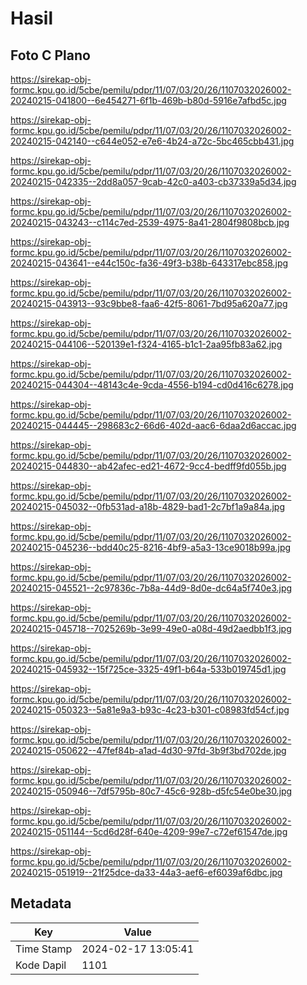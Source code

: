 # Hasil

## Foto C Plano

https://sirekap-obj-formc.kpu.go.id/5cbe/pemilu/pdpr/11/07/03/20/26/1107032026002-20240215-041800--6e454271-6f1b-469b-b80d-5916e7afbd5c.jpg

https://sirekap-obj-formc.kpu.go.id/5cbe/pemilu/pdpr/11/07/03/20/26/1107032026002-20240215-042140--c644e052-e7e6-4b24-a72c-5bc465cbb431.jpg

https://sirekap-obj-formc.kpu.go.id/5cbe/pemilu/pdpr/11/07/03/20/26/1107032026002-20240215-042335--2dd8a057-9cab-42c0-a403-cb37339a5d34.jpg

https://sirekap-obj-formc.kpu.go.id/5cbe/pemilu/pdpr/11/07/03/20/26/1107032026002-20240215-043243--c114c7ed-2539-4975-8a41-2804f9808bcb.jpg

https://sirekap-obj-formc.kpu.go.id/5cbe/pemilu/pdpr/11/07/03/20/26/1107032026002-20240215-043641--e44c150c-fa36-49f3-b38b-643317ebc858.jpg

https://sirekap-obj-formc.kpu.go.id/5cbe/pemilu/pdpr/11/07/03/20/26/1107032026002-20240215-043913--93c9bbe8-faa6-42f5-8061-7bd95a620a77.jpg

https://sirekap-obj-formc.kpu.go.id/5cbe/pemilu/pdpr/11/07/03/20/26/1107032026002-20240215-044106--520139e1-f324-4165-b1c1-2aa95fb83a62.jpg

https://sirekap-obj-formc.kpu.go.id/5cbe/pemilu/pdpr/11/07/03/20/26/1107032026002-20240215-044304--48143c4e-9cda-4556-b194-cd0d416c6278.jpg

https://sirekap-obj-formc.kpu.go.id/5cbe/pemilu/pdpr/11/07/03/20/26/1107032026002-20240215-044445--298683c2-66d6-402d-aac6-6daa2d6accac.jpg

https://sirekap-obj-formc.kpu.go.id/5cbe/pemilu/pdpr/11/07/03/20/26/1107032026002-20240215-044830--ab42afec-ed21-4672-9cc4-bedff9fd055b.jpg

https://sirekap-obj-formc.kpu.go.id/5cbe/pemilu/pdpr/11/07/03/20/26/1107032026002-20240215-045032--0fb531ad-a18b-4829-bad1-2c7bf1a9a84a.jpg

https://sirekap-obj-formc.kpu.go.id/5cbe/pemilu/pdpr/11/07/03/20/26/1107032026002-20240215-045236--bdd40c25-8216-4bf9-a5a3-13ce9018b99a.jpg

https://sirekap-obj-formc.kpu.go.id/5cbe/pemilu/pdpr/11/07/03/20/26/1107032026002-20240215-045521--2c97836c-7b8a-44d9-8d0e-dc64a5f740e3.jpg

https://sirekap-obj-formc.kpu.go.id/5cbe/pemilu/pdpr/11/07/03/20/26/1107032026002-20240215-045718--7025269b-3e99-49e0-a08d-49d2aedbb1f3.jpg

https://sirekap-obj-formc.kpu.go.id/5cbe/pemilu/pdpr/11/07/03/20/26/1107032026002-20240215-045932--15f725ce-3325-49f1-b64a-533b019745d1.jpg

https://sirekap-obj-formc.kpu.go.id/5cbe/pemilu/pdpr/11/07/03/20/26/1107032026002-20240215-050323--5a81e9a3-b93c-4c23-b301-c08983fd54cf.jpg

https://sirekap-obj-formc.kpu.go.id/5cbe/pemilu/pdpr/11/07/03/20/26/1107032026002-20240215-050622--47fef84b-a1ad-4d30-97fd-3b9f3bd702de.jpg

https://sirekap-obj-formc.kpu.go.id/5cbe/pemilu/pdpr/11/07/03/20/26/1107032026002-20240215-050946--7df5795b-80c7-45c6-928b-d5fc54e0be30.jpg

https://sirekap-obj-formc.kpu.go.id/5cbe/pemilu/pdpr/11/07/03/20/26/1107032026002-20240215-051144--5cd6d28f-640e-4209-99e7-c72ef61547de.jpg

https://sirekap-obj-formc.kpu.go.id/5cbe/pemilu/pdpr/11/07/03/20/26/1107032026002-20240215-051919--21f25dce-da33-44a3-aef6-ef6039af6dbc.jpg


## Metadata

| Key        | Value               |
| ---------- | ------------------- |
| Time Stamp | 2024-02-17 13:05:41 |
| Kode Dapil | 1101                |



